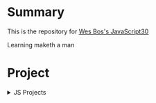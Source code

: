 # Summary

This is the repository for [Wes Bos's JavaScript30](https://javascript30.com/)  

Learning maketh a man

# Project

<details>
<summary>JS Projects</summary>

* [JS Drum Kit](https://github.com/chan-gon/JavaScript30/tree/master/DrumKit)
* [JS Clock](https://github.com/chan-gon/JavaScript30/tree/master/Clock)
* [Update CSS Variables with JS](https://github.com/chan-gon/JavaScript30/tree/master/CSSVariableWithJS)
* [Array Cardio](https://github.com/chan-gon/JavaScript30/tree/master/Array%20Cardio%20Day)
* [Flex Panels Image Gallery](https://github.com/chan-gon/JavaScript30/tree/master/Flex%20Panels%20Image%20Gallery)
* [Ajax Type Ahead](https://github.com/chan-gon/JavaScript30/tree/master/Ajax%20Type%20Ahead)
* [Array Cardio Day 2](https://github.com/chan-gon/JavaScript30/tree/master/Array%20Cardio%20Day%202)
* [HTML5 Canvas](https://github.com/chan-gon/JavaScript30/tree/master/HTML5%20Canvas)
* [Console Tricks](https://github.com/chan-gon/JavaScript30/tree/master/Console%20Tricks)
* [Hold Shift to Check Multiple Checkboxes](https://github.com/chan-gon/JavaScript30/tree/master/Hold%20Shift%20to%20Check%20Multiple%20Checkboxes)
* [HTML5 Custom Video Player](https://github.com/chan-gon/JavaScript30/tree/master/Custom%20HTML5%20Video%20Player)
* [Key Detection(feat.Cornify)](https://github.com/chan-gon/JavaScript30/tree/master/Key%20Detection)
* [Slide In On Scroll](https://github.com/chan-gon/JavaScript30/tree/master/slide-in-on-scroll)

</details>